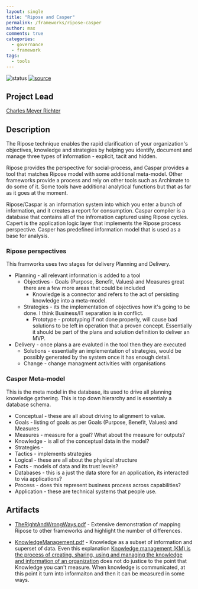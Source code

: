 ```yaml
---
layout: single
title: "Ripose and Casper"
permalink: /frameworks/ripose-casper
author: max
comments: true
categories:
  - governance
  - framework
tags:
  - tools
---
```


![status](https://img.shields.io/badge/status-done-green) [![source](https://img.shields.io/badge/source-online-green)](http://ripose.com.au/)

## Project Lead

[Charles Meyer Richter](https://www.linkedin.com/in/charles-meyer-richter-1734a19/)

## Description

The Ripose technique enables the rapid clarification of your organization's objectives, knowledge and strategies by helping you identify, document and manage three types of information - explicit, tacit and hidden.

Ripose provides the perspective for social-process, and Caspar provides a tool that matches Ripose model with some additional meta-model. Other frameworks provide a process and rely on other tools such as Archimate to do some of it. Some tools have additional analytical functions but that as far as it goes at the moment.

Ripose/Caspar is an information system into which you enter a bunch of information, and it creates a report for consumption. Caspar compiler is a database that contains all of the infromation captured using Ripose cycles. Capert is the application logic layer that implements the Ripose process perspective. Casper has predefined information model that is used as a base for analysis.

### Ripose perspectives

This framworks uses two stages for delivery Planning and Delivery.

* Planning - all relevant information is added to a tool
  * Objectives - Goals (Purpose, Benefit, Values) and Measures great there are a few more areas that could be included
    * Knowledge is a connector and refers to the act of persisting knowledge into a meta-model.
  * Strategies - its the implementation of objectives how it's going to be done. I think Business/IT separation is in conflict.
    * Prototype - prototyping if not done properly, will cause bad solutions to be left in operation that a proven concept. Essentially it should be part of the plans and solution definition to deliver an MVP.
* Delivery - once plans a are evaluted in the tool then they are executed
  * Solutions - essentially an implementation of strategies, would be possibly generated by the system once it has enough detail.
  * Change - change managment activities with organisations

### Casper Meta-model

This is the meta model in the database, its used to drive all planning knowledge gathering. This is top down hierarchy and is essentialy a database schema.

* Conceptual  - these are all about driving to alignment to value.
* Goals - listing of goals as per Goals (Purpose, Benefit, Values) and Measures
* Measures - measure for a goal? What about the measure for outputs?
* Knowledge - is all of the conceptual data in the model?
* Strategies - 
* Tactics - implements strategies
* Logical - these are all about the physical structure
* Facts - models of data and its trust levels?
* Databases - this is a just the data store for an application, its interacted to via applications?
* Process - does this represent business process across capabilities?
* Application - these are technical systems that people use.


## Artifacts

* [TheRightAndWrongWays.pdf](/assets/frameworks/ripose/TheRightAndWrongWays.pdf) - Extensive demonstration of mapping Ripose to other frameworks and highlight the number of differences.

* [KnowledgeManagement.pdf](/assets/frameworks/ripose/KnowledgeManagement.pdf) - Knowledge as a subset of information and superset of data. Even this explanation [Knowledge management (KM) is the process of creating, sharing, using and managing the knowledge and information of an organization](https://en.wikipedia.org/wiki/Knowledge_management) does not do justice to the point that Knowledge you can't measure. When knowledge is communicated, at this point it turn into informaiton and then it can be measured in some ways.
